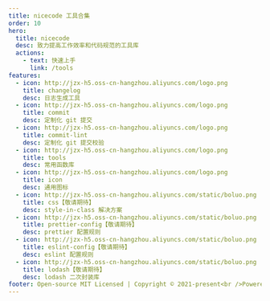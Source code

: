 ```yaml
---
title: nicecode 工具合集
order: 10
hero:
  title: nicecode
  desc: 致力提高工作效率和代码规范的工具库
  actions:
    - text: 快速上手
      link: /tools
features:
  - icon: http://jzx-h5.oss-cn-hangzhou.aliyuncs.com/logo.png
    title: changelog
    desc: 日志生成工具
  - icon: http://jzx-h5.oss-cn-hangzhou.aliyuncs.com/logo.png
    title: commit
    desc: 定制化 git 提交
  - icon: http://jzx-h5.oss-cn-hangzhou.aliyuncs.com/logo.png
    title: commit-lint
    desc: 定制化 git 提交校验
  - icon: http://jzx-h5.oss-cn-hangzhou.aliyuncs.com/logo.png
    title: tools
    desc: 常用函数库
  - icon: http://jzx-h5.oss-cn-hangzhou.aliyuncs.com/logo.png
    title: icon
    desc: 通用图标
  - icon: http://jzx-h5.oss-cn-hangzhou.aliyuncs.com/static/boluo.png
    title: css【敬请期待】
    desc: style-in-class 解决方案
  - icon: http://jzx-h5.oss-cn-hangzhou.aliyuncs.com/static/boluo.png
    title: prettier-config【敬请期待】
    desc: prettier 配置规则
  - icon: http://jzx-h5.oss-cn-hangzhou.aliyuncs.com/static/boluo.png
    title: eslint-config【敬请期待】
    desc: eslint 配置规则
  - icon: http://jzx-h5.oss-cn-hangzhou.aliyuncs.com/static/boluo.png
    title: lodash【敬请期待】
    desc: lodash 二次封装库
footer: Open-source MIT Licensed | Copyright © 2021-present<br />Powered by jasondog
---
```

